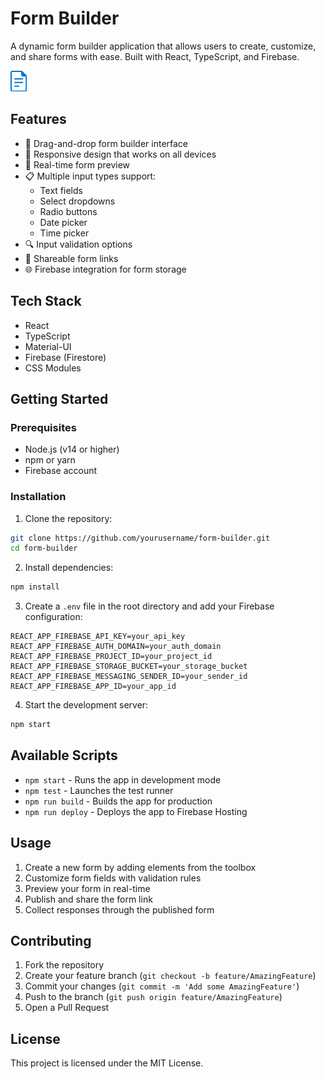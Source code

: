 # Form Builder

A dynamic form builder application that allows users to create, customize, and share forms with ease. Built with React, TypeScript, and Firebase.

![Form Builder Preview](public/logo.png)

## Features

- 🎨 Drag-and-drop form builder interface
- 📱 Responsive design that works on all devices
- 🔄 Real-time form preview
- 📋 Multiple input types support:
  - Text fields
  - Select dropdowns
  - Radio buttons
  - Date picker
  - Time picker
- 🔍 Input validation options
- 🔗 Shareable form links
- 🌐 Firebase integration for form storage

## Tech Stack

- React
- TypeScript
- Material-UI
- Firebase (Firestore)
- CSS Modules

## Getting Started

### Prerequisites

- Node.js (v14 or higher)
- npm or yarn
- Firebase account

### Installation

1. Clone the repository:
```bash
git clone https://github.com/yourusername/form-builder.git
cd form-builder
```

2. Install dependencies:
```bash
npm install
```

3. Create a `.env` file in the root directory and add your Firebase configuration:
```env
REACT_APP_FIREBASE_API_KEY=your_api_key
REACT_APP_FIREBASE_AUTH_DOMAIN=your_auth_domain
REACT_APP_FIREBASE_PROJECT_ID=your_project_id
REACT_APP_FIREBASE_STORAGE_BUCKET=your_storage_bucket
REACT_APP_FIREBASE_MESSAGING_SENDER_ID=your_sender_id
REACT_APP_FIREBASE_APP_ID=your_app_id
```

4. Start the development server:
```bash
npm start
```

## Available Scripts

- `npm start` - Runs the app in development mode
- `npm test` - Launches the test runner
- `npm run build` - Builds the app for production
- `npm run deploy` - Deploys the app to Firebase Hosting

## Usage

1. Create a new form by adding elements from the toolbox
2. Customize form fields with validation rules
3. Preview your form in real-time
4. Publish and share the form link
5. Collect responses through the published form

## Contributing

1. Fork the repository
2. Create your feature branch (`git checkout -b feature/AmazingFeature`)
3. Commit your changes (`git commit -m 'Add some AmazingFeature'`)
4. Push to the branch (`git push origin feature/AmazingFeature`)
5. Open a Pull Request

## License

This project is licensed under the MIT License.

